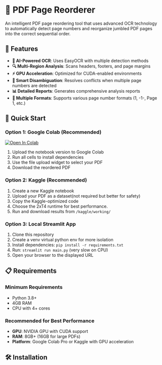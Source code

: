 # 📄 PDF Page Reorderer

An intelligent PDF page reordering tool that uses advanced OCR technology to automatically detect page numbers and reorganize jumbled PDF pages into the correct sequential order.

## 🌟 Features

- **🤖 AI-Powered OCR**: Uses EasyOCR with multiple detection methods
- **🔍 Multi-Region Analysis**: Scans headers, footers, and page margins
- **⚡ GPU Acceleration**: Optimized for CUDA-enabled environments
- **🧠 Smart Disambiguation**: Resolves conflicts when multiple page numbers are detected
- **📊 Detailed Reports**: Generates comprehensive analysis reports
- **🎯 Multiple Formats**: Supports various page number formats (1, -1-, Page 1, etc.)

## 🚀 Quick Start

### Option 1: Google Colab (Recommended)
[![Open In Colab](https://colab.research.google.com/assets/colab-badge.svg)](https://colab.research.google.com/)

1. Upload the notebook version to Google Colab
2. Run all cells to install dependencies
3. Use the file upload widget to select your PDF
4. Download the reordered PDF

### Option 2: Kaggle (Recommended)
1. Create a new Kaggle notebook
2. Upload your PDF as a dataset(not required but better for safety)
3. Copy the Kaggle-optimized code
4. Choose the 2xT4 runtime for best performance.
5. Run and download results from `/kaggle/working/`

### Option 3: Local Streamlit App
1. Clone this repository
2. Create a venv virtual python env for more isolation
2. Install dependencies: `pip install -r requirements.txt`
3. Run: `streamlit run main.py` (very slow on CPU)
4. Open your browser to the displayed URL

## 📋 Requirements

### Minimum Requirements
- Python 3.8+
- 4GB RAM
- CPU with 4+ cores

### Recommended for Best Performance
- **GPU**: NVIDIA GPU with CUDA support
- **RAM**: 8GB+ (16GB for large PDFs)
- **Platform**: Google Colab Pro or Kaggle with GPU acceleration

## 🛠️ Installation


